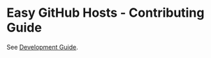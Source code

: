 # Easy GitHub Hosts - Contributing Guide  

See [Development Guide](./dev-guide.en-US.md#contributing).  
